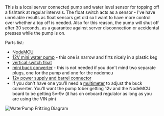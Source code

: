 This is a local server connected pump and water level sensor for topping off a fishtank at regular intervals. The float switch acts as a sensor - I've have unreliable results as float sensors get old so I want to have more control over whether a top off is needed. Also for this reason, the pump will shut off after 30 seconds, as a guarantee against server disconnection or accidental presses while the pump is on.

Parts list:
- [NodeMCU](https://amzn.to/2UdY5cX)
- [12V mini water pump](https://amzn.to/2MJ3fws) - this one is narrow and firts nicely in a plastic keg
- [vertical switch float](https://amzn.to/2Zu8xhv)
- [mini buck converter](https://amzn.to/2PQR9E4) - this is not needed if you don't mind two separate plugs, one for the pump and one for the nodemcu
- [12v power supply and barrel connector](https://amzn.to/2MX6NLP)
- If you don't have one you'll need a [multimeter](https://amzn.to/2A0HnVe) to adjust the buck converter. You'll want the pump tober getting 12v and the NodeMCU board to be getting 5v-9v (it has on onboard regulator as long as you are using the VIN pin)

![WaterPump Fritzing Diagram](https://github.com/sfgabe/OITProjects/blob/master/WaterPump/waterpump.png?raw=true)
